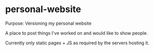 personal-website
================

Purpose: Versioning my personal website

A place to post things I've worked on and would like to show people. 

Currently only static pages + JS as required by the servers hosting it.
